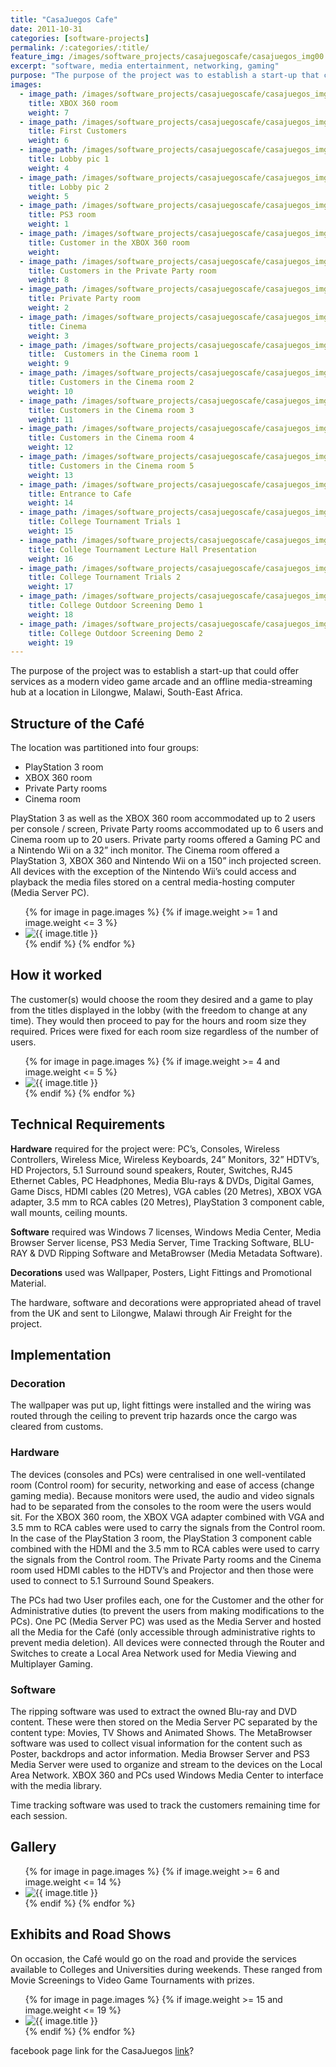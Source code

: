 ```yaml
---
title: "CasaJuegos Cafe"
date: 2011-10-31
categories: [software-projects]
permalink: /:categories/:title/
feature_img: /images/software_projects/casajuegoscafe/casajuegos_img00.jpg
excerpt: "software, media entertainment, networking, gaming"
purpose: "The purpose of the project was to establish a start-up that could offer services as a modern video game arcade and an offline media-streaming hub at a location in Lilongwe, Malawi, South-East Africa."
images:
  - image_path: /images/software_projects/casajuegoscafe/casajuegos_img00.jpg
    title: XBOX 360 room
    weight: 7   
  - image_path: /images/software_projects/casajuegoscafe/casajuegos_img01.jpg
    title: First Customers
    weight: 6    
  - image_path: /images/software_projects/casajuegoscafe/casajuegos_img02.jpg
    title: Lobby pic 1
    weight: 4   
  - image_path: /images/software_projects/casajuegoscafe/casajuegos_img03.jpg
    title: Lobby pic 2
    weight: 5
  - image_path: /images/software_projects/casajuegoscafe/casajuegos_img04.jpg
    title: PS3 room
    weight: 1    
  - image_path: /images/software_projects/casajuegoscafe/casajuegos_img05.jpg
    title: Customer in the XBOX 360 room
    weight:    
  - image_path: /images/software_projects/casajuegoscafe/casajuegos_img06.jpg
    title: Customers in the Private Party room
    weight: 8   
  - image_path: /images/software_projects/casajuegoscafe/casajuegos_img07.jpg
    title: Private Party room
    weight: 2
  - image_path: /images/software_projects/casajuegoscafe/casajuegos_img08.jpg
    title: Cinema
    weight: 3    
  - image_path: /images/software_projects/casajuegoscafe/casajuegos_img09.jpg
    title:  Customers in the Cinema room 1
    weight: 9    
  - image_path: /images/software_projects/casajuegoscafe/casajuegos_img10.jpg
    title: Customers in the Cinema room 2
    weight: 10   
  - image_path: /images/software_projects/casajuegoscafe/casajuegos_img11.jpg
    title: Customers in the Cinema room 3
    weight: 11
  - image_path: /images/software_projects/casajuegoscafe/casajuegos_img12.jpg
    title: Customers in the Cinema room 4
    weight: 12   
  - image_path: /images/software_projects/casajuegoscafe/casajuegos_img13.jpg
    title: Customers in the Cinema room 5
    weight: 13   
  - image_path: /images/software_projects/casajuegoscafe/casajuegos_img14.jpg
    title: Entrance to Cafe
    weight: 14   
  - image_path: /images/software_projects/casajuegoscafe/casajuegos_img15.jpg
    title: College Tournament Trials 1
    weight: 15
  - image_path: /images/software_projects/casajuegoscafe/casajuegos_img16.jpg
    title: College Tournament Lecture Hall Presentation
    weight: 16
  - image_path: /images/software_projects/casajuegoscafe/casajuegos_img17.jpg
    title: College Tournament Trials 2
    weight: 17
  - image_path: /images/software_projects/casajuegoscafe/casajuegos_img18.jpg
    title: College Outdoor Screening Demo 1
    weight: 18
  - image_path: /images/software_projects/casajuegoscafe/casajuegos_img19.jpg
    title: College Outdoor Screening Demo 2
    weight: 19    
---
```

The purpose of the project was to establish a start-up that could offer services as a modern video game arcade and an offline media-streaming hub at a location in Lilongwe, Malawi, South-East Africa.

<h2 class="text-underline">Structure of the Café</h2>

The location was partitioned into four groups:

*	PlayStation 3  room
*	XBOX 360 room
*	Private Party rooms  
*	Cinema room

PlayStation 3 as well as the XBOX 360 room accommodated up to 2 users per console / screen, Private Party rooms accommodated up to 6 users and Cinema room up to 20 users. Private party rooms offered a Gaming PC and a Nintendo Wii on a 32” inch monitor.  The Cinema room offered a PlayStation 3, XBOX 360 and Nintendo Wii on a 150” inch projected screen. All devices with the exception of the Nintendo Wii’s could access and playback the media files stored on a central media-hosting computer (Media Server PC).

<ul class="photo-gallery">
  {% for image in page.images %}
    {% if image.weight >= 1 and image.weight <= 3 %}  
      <li>
        <img src="{{ image.image_path }}" alt="{{ image.title }}">
      </li>
    {% endif %}  
  {% endfor %}  
</ul>

<h2 class="text-underline">How it worked</h2>

The customer(s) would choose the room they desired and a game to play from the titles displayed in the lobby (with the freedom to change at any time). They would then proceed to pay for the hours and room size they required. Prices were fixed for each room size regardless of the number of users.

<ul class="photo-gallery">
  {% for image in page.images %}
    {% if image.weight >= 4 and image.weight <= 5 %}  
      <li>
        <img src="{{ image.image_path }}" alt="{{ image.title }}">
      </li>
    {% endif %}  
  {% endfor %}  
</ul>

<h2 class="text-underline">Technical Requirements</h2>

**Hardware** required for the project were: PC’s, Consoles, Wireless Controllers, Wireless Mice, Wireless Keyboards, 24” Monitors, 32” HDTV’s, HD Projectors, 5.1 Surround sound speakers, Router, Switches, RJ45 Ethernet Cables, PC Headphones, Media Blu-rays & DVDs, Digital Games, Game Discs, HDMI cables (20 Metres), VGA cables (20 Metres), XBOX VGA adapter, 3.5 mm to RCA cables (20 Metres), PlayStation 3 component cable, wall mounts, ceiling mounts.

**Software** required was Windows 7 licenses, Windows Media Center, Media Browser Server license, PS3 Media Server, Time Tracking Software, BLU-RAY & DVD Ripping Software and MetaBrowser (Media Metadata Software).

**Decorations** used was Wallpaper, Posters, Light Fittings and Promotional Material.

The hardware, software and decorations were appropriated ahead of travel from the UK and sent to Lilongwe, Malawi through Air Freight for the project.

<h2 class="text-underline">Implementation</h2>

### Decoration
The wallpaper was put up, light fittings were installed and the wiring was routed through the ceiling to prevent trip hazards once the cargo was cleared from customs.

### Hardware
The devices (consoles and PCs) were centralised in one well-ventilated room (Control room) for security, networking and ease of access (change gaming media). Because monitors were used, the audio and video signals had to be separated from the consoles to the room were the users would sit. For the XBOX 360 room, the XBOX VGA adapter combined with VGA and 3.5 mm to RCA cables were used to carry the signals from the Control room. In the case of the PlayStation 3 room, the PlayStation 3 component cable combined with the HDMI and the 3.5 mm to RCA cables were used to carry the signals from the Control room. The Private Party rooms and the Cinema room used HDMI cables to the HDTV’s and Projector and then those were used to connect to 5.1 Surround Sound Speakers.

The PCs had two User profiles each, one for the Customer and the other for Administrative duties (to prevent the users from making modifications to the PCs). One PC (Media Server PC) was used as the Media Server and hosted all the Media for the Café (only accessible through administrative rights to prevent media deletion). All devices were connected through the Router and Switches to create a Local Area Network used for Media Viewing and Multiplayer Gaming.

### Software
The ripping software was used to extract the owned Blu-ray and DVD content. These were then stored on the Media Server PC separated by the content type: Movies, TV Shows and Animated Shows. The MetaBrowser software was used to collect visual information for the content such as Poster, backdrops and actor information. Media Browser Server and PS3 Media Server were used to organize and stream to the devices on the Local Area Network. XBOX 360 and PCs used Windows Media Center to interface with the media library.

Time tracking software was used to track the customers remaining time for each session.

<h2 class="text-underline">Gallery</h2>

<ul class="photo-gallery">
  {% for image in page.images %}
    {% if image.weight >= 6 and image.weight <= 14 %}  
      <li>
        <img src="{{ image.image_path }}" alt="{{ image.title }}">
      </li>
    {% endif %}  
  {% endfor %}  
</ul>


<h2 class="text-underline">Exhibits and Road Shows</h2>

On occasion, the Café would go on the road and provide the services available to Colleges and Universities during weekends. These ranged from Movie Screenings to Video Game Tournaments with prizes.

<ul class="photo-gallery">
  {% for image in page.images %}
    {% if image.weight >= 15 and image.weight <= 19 %}  
      <li>
        <img src="{{ image.image_path }}" alt="{{ image.title }}">
      </li>
    {% endif %}  
  {% endfor %}  
</ul>


facebook page link for the CasaJuegos [link](https://www.facebook.com/casajuegos/)?
